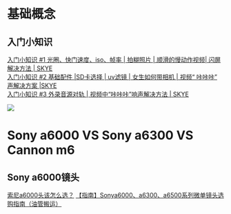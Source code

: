 # 基础概念
## 入门小知识
[入门小知识 #1 光圈、快门速度、iso、帧率 | 拍糊照片 | 顺滑的慢动作视频| 闪屏解决方法 | SKYE](https://www.bilibili.com/video/av17604092)<br>
[入门小知识 #2 基础配件 |SD卡选择 | uv滤镜 | 女生如何带相机 | 视频“ 咔咔咔” 声解决方案 |SKYE](https://www.bilibili.com/video/av17895909)<br>
[入门小知识 #3 外录音源对轨 | 视频中“咔咔咔”响声解决方法 | SKYE](https://www.bilibili.com/video/av17895909)<br>

![](https://pic1.zhimg.com/v2-54895a4e481bb13466884a6f2bd3ac57_r.jpg)

# Sony a6000 VS Sony a6300 VS Cannon m6
## Sony a6000镜头
[索尼a6000头该怎么选？](https://www.zhihu.com/question/271236992/answer/452075172)
[【指南】Sonya6000、a6300、a6500系列微单镜头选购指南（油管搬运）](https://www.bilibili.com/video/av17520106/)
